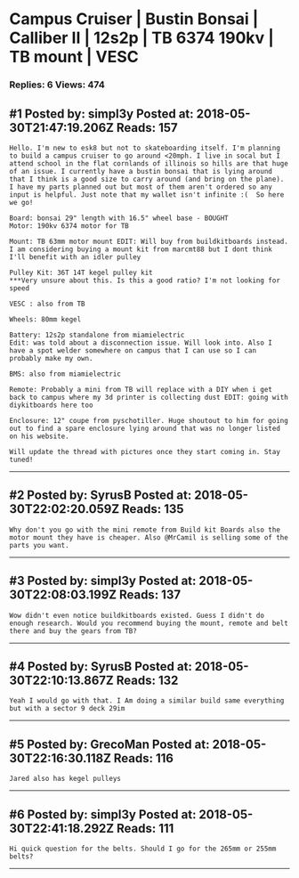 # Campus Cruiser &#124; Bustin Bonsai &#124; Calliber II &#124; 12s2p &#124; TB 6374 190kv &#124; TB mount &#124; VESC

### Replies: 6 Views: 474

## \#1 Posted by: simpl3y Posted at: 2018-05-30T21:47:19.206Z Reads: 157

```
Hello. I'm new to esk8 but not to skateboarding itself. I'm planning to build a campus cruiser to go around <20mph. I live in socal but I attend school in the flat cornlands of illinois so hills are that huge of an issue. I currently have a bustin bonsai that is lying around that I think is a good size to carry around (and bring on the plane). I have my parts planned out but most of them aren't ordered so any input is helpful. Just note that my wallet isn't infinite :(  So here we go! 

Board: bonsai 29" length with 16.5" wheel base - BOUGHT
Motor: 190kv 6374 motor for TB 

Mount: TB 63mm motor mount EDIT: Will buy from buildkitboards instead. I am considering buying a mount kit from marcmt88 but I dont think I'll benefit with an idler pulley 

Pulley Kit: 36T 14T kegel pulley kit 
***Very unsure about this. Is this a good ratio? I'm not looking for speed

VESC : also from TB

Wheels: 80mm kegel

Battery: 12s2p standalone from miamielectric 
Edit: was told about a disconnection issue. Will look into. Also I have a spot welder somewhere on campus that I can use so I can probably make my own.

BMS: also from miamielectric

Remote: Probably a mini from TB will replace with a DIY when i get back to campus where my 3d printer is collecting dust EDIT: going with diykitboards here too

Enclosure: 12" coupe from pyschotiller. Huge shoutout to him for going out to find a spare enclosure lying around that was no longer listed on his website.

Will update the thread with pictures once they start coming in. Stay tuned!
```

---
## \#2 Posted by: SyrusB Posted at: 2018-05-30T22:02:20.059Z Reads: 135

```
Why don't you go with the mini remote from Build kit Boards also the motor mount they have is cheaper. Also @MrCamil is selling some of the parts you want.
```

---
## \#3 Posted by: simpl3y Posted at: 2018-05-30T22:08:03.199Z Reads: 137

```
Wow didn't even notice buildkitboards existed. Guess I didn't do enough research. Would you recommend buying the mount, remote and belt there and buy the gears from TB?
```

---
## \#4 Posted by: SyrusB Posted at: 2018-05-30T22:10:13.867Z Reads: 132

```
Yeah I would go with that. I Am doing a similar build same everything but with a sector 9 deck 29im
```

---
## \#5 Posted by: GrecoMan Posted at: 2018-05-30T22:16:30.118Z Reads: 116

```
Jared also has kegel pulleys
```

---
## \#6 Posted by: simpl3y Posted at: 2018-05-30T22:41:18.292Z Reads: 111

```
Hi quick question for the belts. Should I go for the 265mm or 255mm belts?
```

---
